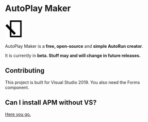 # AutoPlay Maker

![Logo](images/apm.png)

AutoPlay Maker is a **free, open-source** and **simple AutoRun creator**.

It is currently in **beta. Stuff may and will change in future releases.**

## Contributing
This project is built for Visual Studio 2019. You also need the Forms component.

## Can I install APM without VS?
[Here you go.](https://github.com/githubcatw/AutoPlayMaker/releases/tag/latest)
